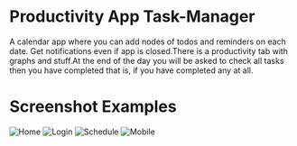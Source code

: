 # Productivity App Task-Manager
A calendar app where you can add nodes of todos and reminders on each date. Get notifications even if app is closed.There is a productivity tab with graphs and stuff.At the end of the day you will be asked to check all tasks then you have completed that is, if you have completed any at all.

# Screenshot Examples
![Home](https://i.imgur.com/suA6Fgm.png)
![Login](https://i.imgur.com/CKka4KQ.png)
![Schedule](https://i.imgur.com/4BIh3mk.png)
![Mobile](https://i.imgur.com/D0fd2vd.png)
